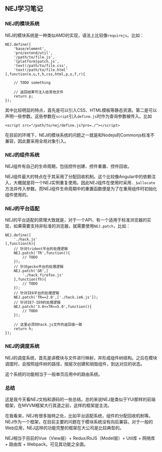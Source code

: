 ## NEJ学习笔记

### NEJ的模块系统

NEJ的模块系统是一种类似AMD的实现，语法上比较像`requirejs`。比如：

```
NEJ.define([
    'base/element',
    'pro/extend/util',
    '/path/to/file.js',
    '{platform}patch.js',
    'text!/path/to/file.css',
    'text!/path/to/file.html'
],function(e,u,t,h,css,html,p,o,f,r){

    // TODO something

    // 返回结果可注入给其他文件
    return p;
});
```

其中比较明显的特点，首先是可以引入CSS、HTML模板等静态资源。第二是可以声明一些参数。这些参数在`script`引入`define.js`时作为查询参数被传入。比如

```
<script src="/path/to/nej/define.js?pro=./"></script>
```

在目前的环境下，NEJ的模块系统的问题之一就是和Nodejs的Commonjs标准不兼容，因此要采用全局对象引入。

### NEJ的组件系统

NEJ组件有自己的生命周期，包括控件创建、控件重置、控件回收。

NEJ组件最大的特点在于其采用了分配回收机制。这个比较像Angular中的依赖注入，大概就是将一个NEJ实例重复使用。因此NEJ组件在使用时采用`._$allocate`方法并传入参数。而NEJ组件生命周期中的重置函数便是为了在重用组件时初始化组件使用的。

### NEJ的平台适配

NEJ的平台适配的原理大致就是，对于一个API，有一个适用于标准浏览器的实现，如果需要支持非标准的浏览器，就需要使用`NEJ.patch`，比如：

```
NEJ.define([
    './hack.js'
],function(h){
    // 针对trident平台的处理逻辑
    NEJ.patch('TR',function(){
        // TODO
    });
    // 针对gecko平台的处理逻辑
    NEJ.patch('GR',[
        './hack.firefox.js'
    ],function(fh){
        // TODO
    });
    // 针对IE6平台的处理逻辑
    NEJ.patch('TR==2.0',['./hack.ie6.js']);
    // 针对IE7-IE9的处理逻辑
    NEJ.patch('3.0<=TR<=5.0',function(){
        // TODO
    });

    // 这里必须同hack.js文件的返回值一致
    return h;
});
```

### NEJ的调度系统

NEJ的调度系统，首先是讲模块与文件进行映射，并形成组件树结构。之后在模块调度时，会按照组件树的路径，按层次创建和销毁组件，到达对应的状态。

这个系统的功能相当于一般单页应用中的路由系统。

### 总结

这是我今天看NEJ文档和源码的一些总结。总的来说NEJ是类似于YUI那样的前端框架，在MVVM框架大行其道之前，这样的框架是主流。

在我看来，NEJ有很多独特之处，比如平台适配系统，组件的分配回收机制等。NEJ作为一个框架，在目前主要的问题在于模块系统没有向后兼容。对于一般的Web应用，NEJ这样的功能完整的框架在大公司是比较典型的。

NEJ相当于目前的Vue（View层）+ Redux/RxJS（Model层）+ Util库 + 网络库 + 路由库 + Webpack。可见其功能之全面。

